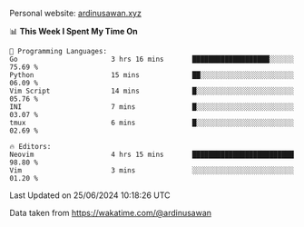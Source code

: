 Personal website: [ardinusawan.xyz](https://ardinusawan.xyz)

<!--START_SECTION:waka-->
📊 **This Week I Spent My Time On** 

```text
💬 Programming Languages: 
Go                       3 hrs 16 mins       ███████████████████░░░░░░   75.69 % 
Python                   15 mins             ██░░░░░░░░░░░░░░░░░░░░░░░   06.09 % 
Vim Script               14 mins             █░░░░░░░░░░░░░░░░░░░░░░░░   05.76 % 
INI                      7 mins              █░░░░░░░░░░░░░░░░░░░░░░░░   03.07 % 
tmux                     6 mins              █░░░░░░░░░░░░░░░░░░░░░░░░   02.69 % 

🔥 Editors: 
Neovim                   4 hrs 15 mins       █████████████████████████   98.80 % 
Vim                      3 mins              ░░░░░░░░░░░░░░░░░░░░░░░░░   01.20 % 
```


 Last Updated on 25/06/2024 10:18:26 UTC
<!--END_SECTION:waka-->
Data taken from https://wakatime.com/@ardinusawan
